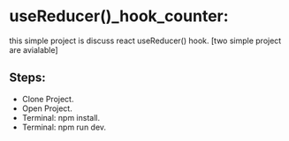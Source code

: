 # useReducer()\_hook_counter:

this simple project is discuss react useReducer() hook. [two simple project are avialable]

## Steps:

- Clone Project.
- Open Project.
- Terminal: npm install.
- Terminal: npm run dev.
